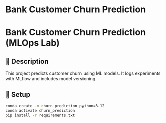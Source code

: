 # Bank Customer Churn Prediction
# Bank Customer Churn Prediction (MLOps Lab)

## 📌 Description
This project predicts customer churn using ML models. It logs experiments with MLflow and includes model versioning.

## 📁 Setup
```bash
conda create -n churn_prediction python=3.12
conda activate churn_prediction
pip install -r requirements.txt
